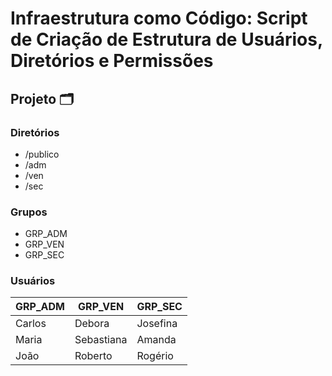 # Infraestrutura como Código: Script de Criação de Estrutura de Usuários, Diretórios e Permissões

## Projeto 🗂

### Diretórios 

- /publico
- /adm
- /ven
- /sec

### Grupos

- GRP_ADM
- GRP_VEN
- GRP_SEC

### Usuários

| GRP_ADM | GRP_VEN    | GRP_SEC  |
| ------- | ---------- | -------- |
| Carlos  | Debora     | Josefina |
| Maria   | Sebastiana | Amanda   |
| João    | Roberto    | Rogério  |
 
